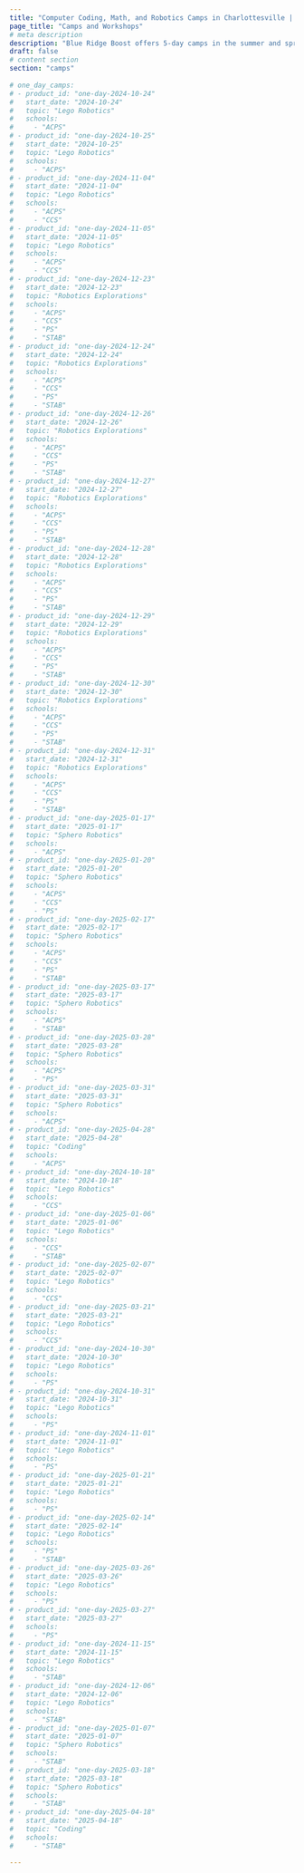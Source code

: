 ```yaml
---
title: "Computer Coding, Math, and Robotics Camps in Charlottesville | Blue Ridge Boost"
page_title: "Camps and Workshops"
# meta description
description: "Blue Ridge Boost offers 5-day camps in the summer and spring, and 1-day camps in the days off school and winter break. Sign up to learn robotics, coding, and math!"
draft: false
# content section
section: "camps"
  
# one_day_camps: 
# - product_id: "one-day-2024-10-24"
#   start_date: "2024-10-24"
#   topic: "Lego Robotics"
#   schools: 
#     - "ACPS"
# - product_id: "one-day-2024-10-25"
#   start_date: "2024-10-25"
#   topic: "Lego Robotics"
#   schools: 
#     - "ACPS"
# - product_id: "one-day-2024-11-04"
#   start_date: "2024-11-04"
#   topic: "Lego Robotics"
#   schools: 
#     - "ACPS"
#     - "CCS"
# - product_id: "one-day-2024-11-05"
#   start_date: "2024-11-05"
#   topic: "Lego Robotics"
#   schools: 
#     - "ACPS"
#     - "CCS"
# - product_id: "one-day-2024-12-23"
#   start_date: "2024-12-23"
#   topic: "Robotics Explorations"
#   schools: 
#     - "ACPS"
#     - "CCS"
#     - "PS"
#     - "STAB"
# - product_id: "one-day-2024-12-24"
#   start_date: "2024-12-24"
#   topic: "Robotics Explorations"
#   schools: 
#     - "ACPS"
#     - "CCS"
#     - "PS"
#     - "STAB"
# - product_id: "one-day-2024-12-26"
#   start_date: "2024-12-26"
#   topic: "Robotics Explorations"
#   schools: 
#     - "ACPS"
#     - "CCS"
#     - "PS"
#     - "STAB"
# - product_id: "one-day-2024-12-27"
#   start_date: "2024-12-27"
#   topic: "Robotics Explorations"
#   schools: 
#     - "ACPS"
#     - "CCS"
#     - "PS"
#     - "STAB"
# - product_id: "one-day-2024-12-28"
#   start_date: "2024-12-28"
#   topic: "Robotics Explorations"
#   schools: 
#     - "ACPS"
#     - "CCS"
#     - "PS"
#     - "STAB"
# - product_id: "one-day-2024-12-29"
#   start_date: "2024-12-29"
#   topic: "Robotics Explorations"
#   schools: 
#     - "ACPS"
#     - "CCS"
#     - "PS"
#     - "STAB"
# - product_id: "one-day-2024-12-30"
#   start_date: "2024-12-30"
#   topic: "Robotics Explorations"
#   schools: 
#     - "ACPS"
#     - "CCS"
#     - "PS"
#     - "STAB"
# - product_id: "one-day-2024-12-31"
#   start_date: "2024-12-31"
#   topic: "Robotics Explorations"
#   schools: 
#     - "ACPS"
#     - "CCS"
#     - "PS"
#     - "STAB"
# - product_id: "one-day-2025-01-17"
#   start_date: "2025-01-17"
#   topic: "Sphero Robotics"
#   schools: 
#     - "ACPS"
# - product_id: "one-day-2025-01-20"
#   start_date: "2025-01-20"
#   topic: "Sphero Robotics"
#   schools: 
#     - "ACPS"
#     - "CCS"
#     - "PS"
# - product_id: "one-day-2025-02-17"
#   start_date: "2025-02-17"
#   topic: "Sphero Robotics"
#   schools: 
#     - "ACPS"
#     - "CCS"
#     - "PS"
#     - "STAB"
# - product_id: "one-day-2025-03-17"
#   start_date: "2025-03-17"
#   topic: "Sphero Robotics"
#   schools: 
#     - "ACPS"
#     - "STAB"
# - product_id: "one-day-2025-03-28"
#   start_date: "2025-03-28"
#   topic: "Sphero Robotics"
#   schools: 
#     - "ACPS"
#     - "PS"
# - product_id: "one-day-2025-03-31"
#   start_date: "2025-03-31"
#   topic: "Sphero Robotics"
#   schools: 
#     - "ACPS"
# - product_id: "one-day-2025-04-28"
#   start_date: "2025-04-28"
#   topic: "Coding"
#   schools: 
#     - "ACPS"
# - product_id: "one-day-2024-10-18"
#   start_date: "2024-10-18"
#   topic: "Lego Robotics"
#   schools: 
#     - "CCS"
# - product_id: "one-day-2025-01-06"
#   start_date: "2025-01-06"
#   topic: "Lego Robotics"
#   schools: 
#     - "CCS"
#     - "STAB"
# - product_id: "one-day-2025-02-07"
#   start_date: "2025-02-07"
#   topic: "Lego Robotics"
#   schools: 
#     - "CCS"
# - product_id: "one-day-2025-03-21"
#   start_date: "2025-03-21"
#   topic: "Lego Robotics"
#   schools: 
#     - "CCS"
# - product_id: "one-day-2024-10-30"
#   start_date: "2024-10-30"
#   topic: "Lego Robotics"
#   schools: 
#     - "PS"
# - product_id: "one-day-2024-10-31"
#   start_date: "2024-10-31"
#   topic: "Lego Robotics"
#   schools: 
#     - "PS"
# - product_id: "one-day-2024-11-01"
#   start_date: "2024-11-01"
#   topic: "Lego Robotics"
#   schools: 
#     - "PS"
# - product_id: "one-day-2025-01-21"
#   start_date: "2025-01-21"
#   topic: "Lego Robotics"
#   schools: 
#     - "PS"
# - product_id: "one-day-2025-02-14"
#   start_date: "2025-02-14"
#   topic: "Lego Robotics"
#   schools: 
#     - "PS"
#     - "STAB"
# - product_id: "one-day-2025-03-26"
#   start_date: "2025-03-26"
#   topic: "Lego Robotics"
#   schools: 
#     - "PS"
# - product_id: "one-day-2025-03-27"
#   start_date: "2025-03-27"
#   schools: 
#     - "PS"
# - product_id: "one-day-2024-11-15"
#   start_date: "2024-11-15"
#   topic: "Lego Robotics"
#   schools: 
#     - "STAB"
# - product_id: "one-day-2024-12-06"
#   start_date: "2024-12-06"
#   topic: "Lego Robotics"
#   schools: 
#     - "STAB"
# - product_id: "one-day-2025-01-07"
#   start_date: "2025-01-07"
#   topic: "Sphero Robotics"
#   schools: 
#     - "STAB"
# - product_id: "one-day-2025-03-18"
#   start_date: "2025-03-18"
#   topic: "Sphero Robotics"
#   schools: 
#     - "STAB"
# - product_id: "one-day-2025-04-18"
#   start_date: "2025-04-18"
#   topic: "Coding"
#   schools: 
#     - "STAB"

---
```


